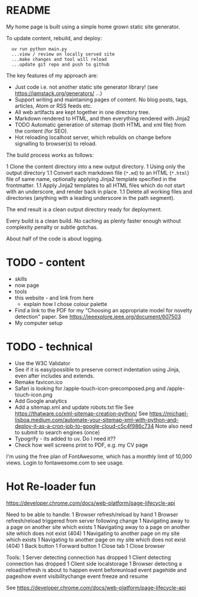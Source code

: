# README

My home page is built using a simple home grown static site generator.

To update content, rebuild, and deploy:
```
  uv run python main.py
  ...view / review on locally served site
  ...make changes and tool will reload
  ...update git repo and push to github
```

The key features of my approach are:

* Just code i.e. not another static site generator library! (see https://jamstack.org/generators/ ...)
* Support writing and maintaining pages of content. No blog posts, tags, articles, Atom or RSS feeds etc.
* All web artifacts are kept together in one directory tree.
* Markdown rendered to HTML, and then everything rendered with Jinja2
* TODO Automatic generation of sitemap (both HTML and xml file) from the content (for SEO).
* Hot reloading localhost server, which rebuilds on change before signalling to browser(s) to reload.

The build process works as follows:

1 Clone the content directory into a new output directory.
1 Using only the output directory
1.1 Convert each markdown file (`*.md`) to an HTML (`*.html`) file of same name, optionally applying Jinja2 template specified in the frontmatter.
1.1 Apply Jinja2 templates to all HTML files which do not start with an underscore, and render back in place.
1.1 Delete all working files and directories (anything with a leading underscore in the path segment).

The end result is a clean output directory ready for deployment.

Every build is a clean build. No caching as plenty faster enough without complexity penalty or subtle gotchas.

About half of the code is about logging.


# TODO - content

* skills
* now page
* tools
* this website - and link from here
  * explain how I chose colour palette
* Find a link to the PDF for my "Choosing an appropriate model for novelty detection" paper.
  See https://ieeexplore.ieee.org/document/607503
* My computer setup


# TODO - technical

* Use the W3C Validator
* See if it is easy/possible to preserve correct indentation using Jinja, even after includes and extends.
* Remake favicon.ico
* Safari is looking for /apple-touch-icon-precomposed.png and /apple-touch-icon.png
* Add Google analytics
* Add a sitemap.xml and update robots.txt file
  See https://thatware.co/xml-sitemap-creation-python/
  See https://michael-lisboa.medium.com/automate-your-sitemap-xml-with-python-and-deploy-it-as-a-cron-job-to-google-cloud-c5c4f986c734
  Note also need to submit to search engines (once)
* Typogrify - its added to uv. Do I need it??
* Check how well screens print to PDF, e.g. my CV page


I'm using the free plan of FontAwesome, which has a monthly limit of 10,000 views. Login to fontawesome.com to see usage.



# Hot Re-loader fun

https://developer.chrome.com/docs/web-platform/page-lifecycle-api

Need to be able to handle:
1 Browser refresh/reload by hand
1 Browser refresh/reload triggered from server following change
1 Navigating away to a page on another site which exists
1 Navigating away to a page on another site which does not exist (404)
1 Navigating to another page on my site which exists
1 Navigating to another page on my site which does not exist (404)
1 Back button
1 Forward button
1 Close tab
1 Close browser

Tools:
1 Server detecting connection has dropped
1 Client detecting connection has dropped
1 Client side localstorage
1 Browser detecting a reload/refresh is about to happen
  event beforeunload
  event pagehide and pageshow
  event visibilitychange
  event freeze and resume

See https://developer.chrome.com/docs/web-platform/page-lifecycle-api
